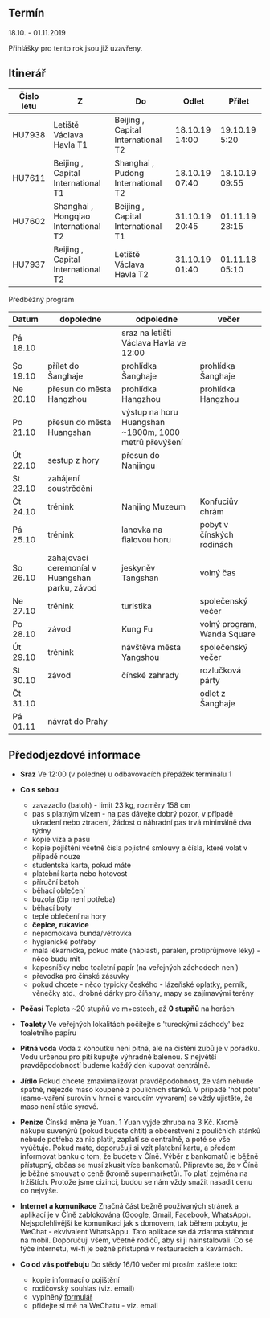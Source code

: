 ## Termín
18.10. - 01.11.2019  

Přihlášky pro tento rok jsou již uzavřeny. <!---Nezávazné přihlášky přihlášky pomocí vyplňení [formluláře](https://docs.google.com/forms/d/e/1FAIpQLSfFnxckmVbDwaaQxs8Z_iYjB3Z0E16Zgsp5xzF9Kp9Cg7Jslw/viewform) do do... Informační schůzka přes Skype se uskuteční.... Finální výběr účastníků proběhne ... V případě vysokého zájmu (a i v případě nízkého zájmu) bude při finálním výběru kladen velký důraz na odpovědi z přihláškového formuláře, a to z toho důvodu, aby na soustředění jeli ti, co o to opravdu mají zájem. Dotazy posílejte na zuza[tečka]strakula[zavináč]gmail[tečka]com-->


## Itinerář

| Číslo letu | Z | Do | Odlet | Přílet |
| --- | --- | --- | --- | --- |
| HU7938 | Letiště Václava Havla T1 | Beijing , Capital International T2| 18.10.19 14:00 | 19.10.19 5:20 |
| HU7611 | Beijing , Capital International T1 |  Shanghai , Pudong International T2| 18.10.19 07:40 | 18.10.19 09:55 |
| HU7602 |  Shanghai , Hongqiao International T2 |  Beijing , Capital International T1 | 31.10.19 20:45 | 01.11.19 23:15 |
| HU7937 | Beijing , Capital International T2  |Letiště Václava Havla T2| 31.10.19 01:40 | 01.11.18 05:10 |


Předběžný program

 Datum | dopoledne| odpoledne | večer |
| :--- | --- | --- | --- |
|Pá 18.10||sraz na letišti Václava Havla ve 12:00||
|So 19.10|přílet do Šanghaje|prohlídka Šanghaje|prohlídka Šanghaje
|Ne 20.10|přesun do města Hangzhou| prohlídka Hangzhou| prohlídka Hangzhou
|Po 21.10|přesun do města Huangshan|výstup na horu Huangshan ~1800m, 1000 metrů převýšení||
|Út 22.10|sestup z hory|přesun do Nanjingu |||
|St 23.10|zahájení soustrědění|  | |
|Čt 24.10|trénink|Nanjing Muzeum |Konfuciův chrám|
|Pá 25.10|trénink| lanovka na fialovou horu  | pobyt v čínských rodinách|
|So 26.10|zahajovací ceremoníal v Huangshan parku, závod| jeskyněv Tangshan | volný čas |
|Ne 27.10|trénink| turistika | společenský večer |
|Po 28.10|závod |Kung Fu | volný program, Wanda Square |
|Út 29.10|trénink | návštěva města Yangshou|společenský večer |
|St 30.10|závod | čínské zahrady| rozlučková párty
|Čt 31.10| | | odlet z Šanghaje |
|Pá 01.11| návrat do Prahy| |  |


## Předodjezdové informace
* **Sraz**
Ve 12:00 (v poledne) u odbavovacích přepážek terminálu 1

* **Co s sebou**
    * zavazadlo (batoh) - limit 23 kg, rozměry 158 cm
    * pas s platným vízem - na pas dávejte dobrý pozor, v případě ukradení nebo ztracení, žádost o náhradní pas trvá minimálně dva týdny
    * kopie víza a pasu
    * kopie pojištění včetně čísla pojistné smlouvy a čísla, které volat v případě nouze
    * studentská karta, pokud máte
    * platební karta nebo hotovost
    * příruční batoh
    * běhací oblečení
    * buzola (čip není potřeba)
    * běhací boty
    * teplé oblečení na hory
    * **čepice, rukavice**
    * nepromokavá bunda/větrovka
    * hygienické potřeby
    * malá lékarnička, pokud máte (náplasti, paralen, protiprůjmové léky) - něco budu mít
    * kapesníčky nebo toaletní papír (na veřejných záchodech není)
    * převodka pro čínské zásuvky
    * pokud chcete - něco typicky českého - lázeňské oplatky, perník, věnečky atd., drobné dárky pro číňany, mapy se zajímavými terény 

* **Počasí**
Teplota ~20 stupňů ve m+estech, až **0 stupňů** na horách

* **Toalety**
Ve veřejných lokalitách počítejte s 'tureckými záchody' bez toaletního papíru

* **Pitná voda**
Voda z kohoutku není pitná, ale na čištění zubů je v pořádku. Vodu určenou pro pití kupujte výhradně balenou. S největší pravděpodobností budeme každý den kupovat centrálně.

* **Jídlo**
Pokud chcete zmaximalizovat pravděpodobnost, že vám nebude špatně, nejezde maso koupené z pouličních stánků. V případě 'hot potu' (samo-vaření surovin v hrnci s varoucím vývarem) se vždy ujistěte, že maso není stále syrové. 

* **Peníze**
Čínská měna je Yuan. 1 Yuan vyjde zhruba na 3 Kč. Kromě nákupu suvenýrů (pokud budete chtít) a občerstvení z pouličních stánků nebude potřeba za nic platit, zaplatí se centrálně, a poté se vše vyúčtuje. Pokud máte, doporučuji si vzít platební kartu, a předem informovat banku o tom, že budete v Číně. Výběr z bankomatů je běžně přístupný, občas se musí zkusit více bankomatů. Připravte se, že v Číně je běžné smouvat o ceně (kromě supermarketů). To platí zejména na tržištích. Protože jsme cizinci, budou se nám vždy snažit nasadit cenu co nejvýše. 

* **Internet a komunikace**
Značná část bežně používaných stránek a aplikací je v Číně zablokována (Google, Gmail, Facebook, WhatsApp). Nejspolehlivější ke komunikaci jak s domovem, tak během pobytu, je WeChat - ekvivalent WhatsAppu. Tato aplikace se dá zdarma stáhnout na mobil. Doporučuji všem, včetně rodičů, aby si ji nainstalovali. Co se týče internetu, wi-fi je bežně přístupná v restauracích a kavárnách. 

* **Co od vás potřebuju**
Do stědy 16/10 večer mi prosím zašlete toto:
    * kopie informací o pojištění
    * rodičovský souhlas (viz. email)
    * vyplněný [formulář](https://docs.google.com/forms/d/1zGvx7n0_NUCzqas9-hC-nMibpZ2SI7T3FTfTYtrbwmw/edit)
    * přidejte si mě na WeChatu - viz. email









